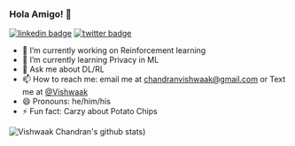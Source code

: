 ### Hola Amigo! 🤠
[![linkedin badge](https://img.shields.io/badge/linkedin-vishwaak_chandran-0077b5?style=social&logo=linkedin)](https://www.linkedin.com/in/vishwaak-chandran/)
[![twitter badge](https://img.shields.io/twitter/url?url=https%3A%2F%2Ftwitter.com%2Fvishwaakchandra)](https://twitter.com/vishwaakchandra)

- 🔭 I’m currently working on Reinforcement learning
- 🌱 I’m currently learning Privacy in ML
- 💬 Ask me about DL/RL 
- 📫 How to reach me: email me at [chandranvishwaak@gmail.com](mailto:chandranvishwaak@gmail.com) or Text me at [@Vishwaak](https://t.me/Unkown_the_better)
- 😄 Pronouns: he/him/his
- ⚡ Fun fact: Carzy about Potato Chips 

![Vishwaak Chandran's github stats](https://github-readme-stats.anuraghazra1.vercel.app/api?username=vishwaak&show_icons=true&hide_border=true&hide=["contribs","prs"]))

